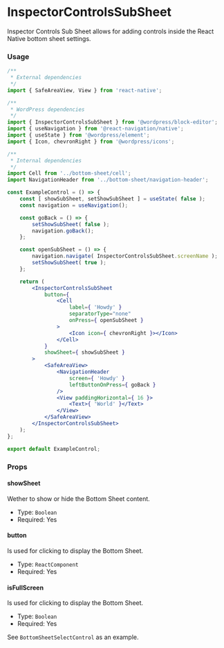 # InspectorControlsSubSheet

Inspector Controls Sub Sheet allows for adding controls inside the React Native bottom sheet settings. 

### Usage

```jsx
/**
 * External dependencies
 */
import { SafeAreaView, View } from 'react-native';

/**
 * WordPress dependencies
 */
import { InspectorControlsSubSheet } from '@wordpress/block-editor';
import { useNavigation } from '@react-navigation/native';
import { useState } from '@wordpress/element';
import { Icon, chevronRight } from '@wordpress/icons';

/**
 * Internal dependencies
 */
import Cell from '../bottom-sheet/cell';
import NavigationHeader from '../bottom-sheet/navigation-header';

const ExampleControl = () => {
	const [ showSubSheet, setShowSubSheet ] = useState( false );
	const navigation = useNavigation();

	const goBack = () => {
		setShowSubSheet( false );
		navigation.goBack();
	};

	const openSubSheet = () => {
		navigation.navigate( InspectorControlsSubSheet.screenName );
		setShowSubSheet( true );
	};

	return (
		<InspectorControlsSubSheet
			button={
				<Cell
					label={ 'Howdy' }
					separatorType="none"
					onPress={ openSubSheet }
				>
					<Icon icon={ chevronRight }></Icon>
				</Cell>
			}
			showSheet={ showSubSheet }
		>
			<SafeAreaView>
				<NavigationHeader
					screen={ 'Howdy' }
					leftButtonOnPress={ goBack }
				/>
				<View paddingHorizontal={ 16 }>
					<Text>{ 'World' }</Text>
				</View>
			</SafeAreaView>
		</InspectorControlsSubSheet>
	);
};

export default ExampleControl;
```

### Props

#### showSheet

Wether to show or hide the Bottom Sheet content. 

-   Type: `Boolean`
-   Required: Yes

#### button

Is used for clicking to display the Bottom Sheet.

-   Type: `ReactComponent`
-   Required: Yes


#### isFullScreen

Is used for clicking to display the Bottom Sheet.

-   Type: `Boolean`
-   Required: Yes

See `BottomSheetSelectControl` as an example.